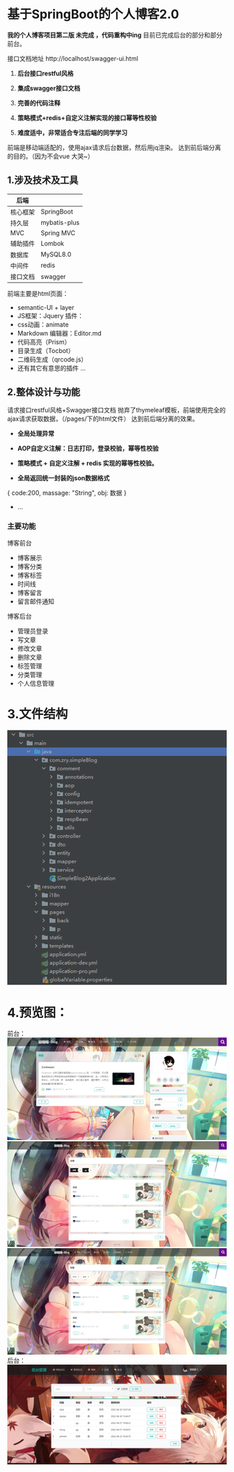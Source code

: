 #  基于SpringBoot的个人博客2.0

 **我的个人博客项目第二版 未完成 ，代码重构中ing** 
目前已完成后台的部分和部分前台。 

接口文档地址  http://localhost/swagger-ui.html

1.  **后台接口restful风格** 

2.  **集成swagger接口文档** 
3.  **完善的代码注释** 
4.   **策略模式+redis+自定义注解实现的接口幂等性校验** 
5.  **难度适中，非常适合专注后端的同学学习** 

前端是移动端适配的，使用ajax请求后台数据，然后用jq渲染。
达到前后端分离的目的。（因为不会vue  大哭~）

## 1.涉及技术及工具

|  后端 |    |
|---|---|
|  核心框架 | SpringBoot  |
|  持久层 |  mybatis-plus |
|  MVC | Spring MVC  |
| 辅助插件  | Lombok  |
| 数据库  |  MySQL8.0 |
| 中间件  | redis  |
| 接口文档  | swagger  |

前端主要是html页面：
- semantic-UI + layer
- JS框架：Jquery
插件：
- css动画：animate     
- Markdown 编辑器：Editor.md
- 代码高亮（Prism）
- 目录生成（Tocbot）
- 二维码生成（qrcode.js）
- 还有其它有意思的插件 ...

## 2.整体设计与功能
请求接口restful风格+Swagger接口文档
抛弃了thymeleaf模板，前端使用完全的ajax请求获取数据，（/pages/下的html文件）
达到前后端分离的效果。

*  **全局处理异常** 
*  **AOP自定义注解：日志打印，登录校验，幂等性校验** 
*  **策略模式 + 自定义注解 + redis 实现的幂等性校验。** 

*  **全局返回统一封装的json数据格式** 

{
    code:200,
    massage: "String",
    obj: 数据
}

* ...

### 主要功能

博客前台
- 博客展示
- 博客分类
- 博客标签
- 时间线
- 博客留言
- 留言邮件通知

博客后台
- 管理员登录
- 写文章
- 修改文章
- 删除文章
- 标签管理
- 分类管理
- 个人信息管理
# 3.文件结构
![输入图片说明](assets/%E6%96%87%E4%BB%B6%E7%BB%93%E6%9E%84.png)
# 4.预览图：
前台：
![输入图片说明](assets/%E4%B8%BB%E9%A1%B5.png)
![输入图片说明](assets/%E5%88%86%E7%B1%BB%E9%A1%B5.png)
![输入图片说明](assets/tagsPage.png)
后台：
![输入图片说明](assets/%E5%90%8E%E5%8F%B0%E6%96%87%E7%AB%A0%E7%AE%A1%E7%90%86.png)